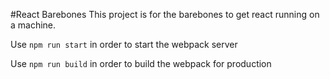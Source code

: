 #React Barebones
This project is for the barebones to get react running on a machine.

Use `npm run start` in order to start the webpack server

Use `npm run build` in order to build the webpack for production